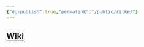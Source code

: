 ```yaml
---
{"dg-publish":true,"permalink":"/public/rilke/"}
---
```


## [Wiki](https://www.wikiwand.com/hu/Rainer_Maria_Rilke)